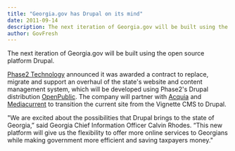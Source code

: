 ```yaml
---
title: "Georgia.gov has Drupal on its mind"
date: 2011-09-14
description: The next iteration of Georgia.gov will be built using the open source platform Drupal.
author: GovFresh
---
```


The next iteration of Georgia.gov will be built using the open source platform Drupal.

<a href="http://www.phase2technology.com/">Phase2 Technology</a> announced it was awarded a contract to replace, migrate and support an overhaul of the state's website and content management system, which will be developed using Phase2's Drupal distribution <a href="http://www.phase2technology.com/">OpenPublic</a>. The company will partner with <a href="http://acquia.com">Acquia</a> and <a href="http://mediacurrent.com">Mediacurrent</a> to transition the current site from the Vignette CMS to Drupal.

"We are excited about the possibilities that Drupal brings to the state of Georgia,” said Georgia Chief Information Officer Calvin Rhodes. “This new platform will give us the flexibility to offer more online services to Georgians while making government more efficient and saving taxpayers money."
